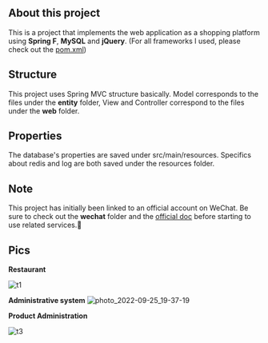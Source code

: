 ## About this project
This is a project that implements the web application as a shopping platform using **Spring F**, **MySQL** and **jQuery**. (For all frameworks I used, please check out the [pom.xml](https://github.com/traveleryyk1999/Campus-Shopping-Platform/blob/main/pom.xml))

## Structure
This project uses Spring MVC structure basically. Model corresponds to the files under the **entity** folder, View and Controller correspond to the files under the **web** folder.

## Properties
The database's properties are saved under src/main/resources. Specifics about redis and log are both saved under the resources folder.

## Note
This project has initially been linked to an official account on WeChat. Be sure to check out the **wechat** folder and the [official doc](https://developers.weixin.qq.com/miniprogram/dev/framework/) before starting to use related services.:cowboy_hat_face:

## Pics
**Restaurant**

![t1](https://user-images.githubusercontent.com/45763115/192182376-01390f2d-7a0b-4978-b82e-c7189a90442f.jpg)

**Administrative system**
![photo_2022-09-25_19-37-19](https://user-images.githubusercontent.com/45763115/192182996-e58686cf-fdac-427d-abe5-8f086e92cd33.jpg)

**Product Administration**

![t3](https://user-images.githubusercontent.com/45763115/192183125-17452457-1b7c-4cd6-8bf8-f6d6d025e3f6.jpg)
